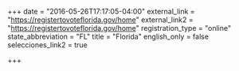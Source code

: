 +++
date = "2016-05-26T17:17:05-04:00"
external_link = "https://registertovoteflorida.gov/home"
external_link2 = "https://registertovoteflorida.gov/home"
registration_type = "online"
state_abbreviation = "FL"
title = "Florida"
english_only = false
selecciones_link2 = true

+++
